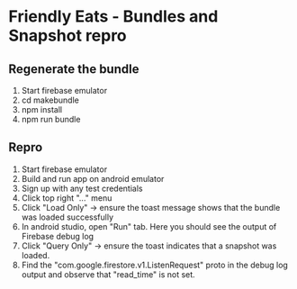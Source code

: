 # Friendly Eats - Bundles and Snapshot repro


## Regenerate the bundle

1) Start firebase emulator
2) cd makebundle
3) npm install
4) npm run bundle

## Repro
1) Start firebase emulator
2) Build and run app on android emulator
3) Sign up with any test credentials
4) Click top right "..." menu
5) Click "Load Only" -> ensure the toast message shows that the bundle was loaded successfully
6) In android studio, open "Run" tab. Here you should see the output of Firebase debug log
7) Click "Query Only" -> ensure the toast indicates that a snapshot was loaded.
8) Find the "com.google.firestore.v1.ListenRequest" proto in the debug log output and observe that "read_time" is not set.

